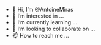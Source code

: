 - 👋 Hi, I’m @AntoineMiras
- 👀 I’m interested in ...
- 🌱 I’m currently learning ...
- 💞️ I’m looking to collaborate on ...
- 📫 How to reach me ...

<!---
AntoineMiras/AntoineMiras is a ✨ special ✨ repository because its `README.md` (this file) appears on your GitHub profile.
You can click the Preview link to take a look at your changes.
--->
